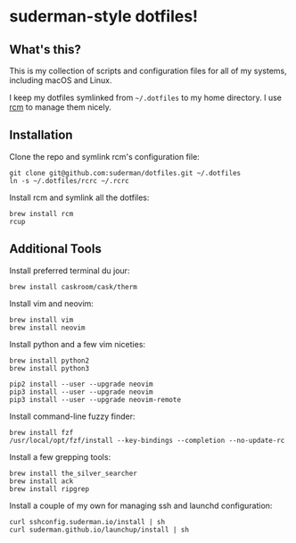 suderman-style dotfiles!
========================

What's this?
------------

This is my collection of scripts and configuration files for all of my systems, 
including macOS and Linux. 

I keep my dotfiles symlinked from `~/.dotfiles` to my home directory. I use 
[rcm](https://github.com/thoughtbot/rcm) to manage them nicely.  

Installation
------------

Clone the repo and symlink rcm's configuration file:  

	git clone git@github.com:suderman/dotfiles.git ~/.dotfiles
	ln -s ~/.dotfiles/rcrc ~/.rcrc

Install rcm and symlink all the dotfiles:  

	brew install rcm
	rcup

Additional Tools
-----------------

Install preferred terminal du jour:

	brew install caskroom/cask/therm

Install vim and neovim:  

	brew install vim
	brew install neovim

Install python and a few vim niceties:  

	brew install python2
	brew install python3
	
	pip2 install --user --upgrade neovim
	pip3 install --user --upgrade neovim
	pip3 install --user --upgrade neovim-remote

Install command-line fuzzy finder:  

	brew install fzf
	/usr/local/opt/fzf/install --key-bindings --completion --no-update-rc

Install a few grepping tools:  

	brew install the_silver_searcher
	brew install ack
	brew install ripgrep

Install a couple of my own for managing ssh and launchd configuration:

	curl sshconfig.suderman.io/install | sh
	curl suderman.github.io/launchup/install | sh

